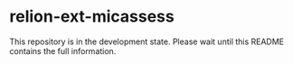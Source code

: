 # relion-ext-micassess
This repository is in the development state.
Please wait until this README contains the full information.

